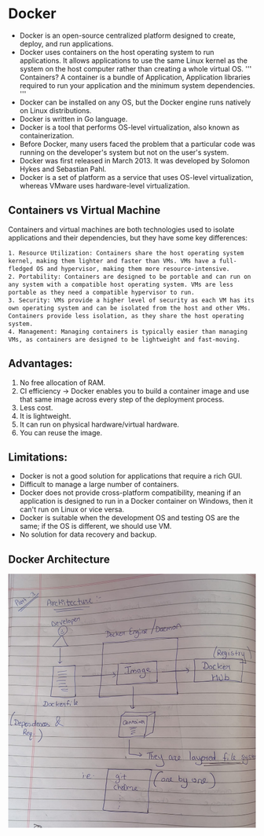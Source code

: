# Docker

- Docker is an open-source centralized platform designed to create, deploy, and run applications.
- Docker uses containers on the host operating system to run applications. It allows applications to use the same Linux kernel as the system on the host computer rather than creating a whole virtual OS.
'''
Containers?
A container is a bundle of Application, Application libraries required to run your application and the minimum system dependencies.
'''
- Docker can be installed on any OS, but the Docker engine runs natively on Linux distributions.
- Docker is written in Go language.
- Docker is a tool that performs OS-level virtualization, also known as containerization.
- Before Docker, many users faced the problem that a particular code was running on the developer's system but not on the user's system.
- Docker was first released in March 2013. It was developed by Solomon Hykes and Sebastian Pahl.
- Docker is a set of platform as a service that uses OS-level virtualization, whereas VMware uses hardware-level virtualization.

## Containers vs Virtual Machine 
Containers and virtual machines are both technologies used to isolate applications and their dependencies, but they have some key differences:

    1. Resource Utilization: Containers share the host operating system kernel, making them lighter and faster than VMs. VMs have a full-fledged OS and hypervisor, making them more resource-intensive.
    2. Portability: Containers are designed to be portable and can run on any system with a compatible host operating system. VMs are less portable as they need a compatible hypervisor to run.
    3. Security: VMs provide a higher level of security as each VM has its own operating system and can be isolated from the host and other VMs. Containers provide less isolation, as they share the host operating system.
    4. Management: Managing containers is typically easier than managing VMs, as containers are designed to be lightweight and fast-moving.


## Advantages:

1) No free allocation of RAM.
2) CI efficiency → Docker enables you to build a container image and use that same image across every step of the deployment process.
3) Less cost.
4) It is lightweight.
5) It can run on physical hardware/virtual hardware.
6) You can reuse the image.

## Limitations:

- Docker is not a good solution for applications that require a rich GUI.
- Difficult to manage a large number of containers.
- Docker does not provide cross-platform compatibility, meaning if an application is designed to run in a Docker container on Windows, then it can't run on Linux or vice versa.
- Docker is suitable when the development OS and testing OS are the same; if the OS is different, we should use VM.
- No solution for data recovery and backup.

## Docker Architecture
![title](Images/Architecture.jpeg)

